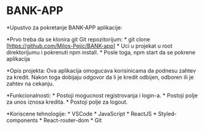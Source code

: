 # BANK-APP

*Upustvo za pokretanje BANK-APP aplikacije:

*Prvo treba da se klonira git Git repozitorijum:
    * git clone [https://github.com/Milos-Pejic/BANK-app]
    * Uci u projekat u root direktorijumu i pokrenuti npm install.
    * Posle toga, npm start da se pokrene aplikacija

*Opis projekta:
    Ova aplikacija omogucava korisinicama da podnesu zahtev za kredit. Nakon toga dobijaju odgovor da li je kredit odbijen, odboren ili je zahtev na cekanju.

*Funkcionalnosti:
    * Postoji mogucnost registrovanja i login-a.
    * Postoji polje za unos iznosa kredita.
    * Postoji polje za logout.

*Koriscene tehnologije:
    * VSCode
    * JavaScript
    * ReactJS
    * Styled-components
    * React-router-dom
    * Git

